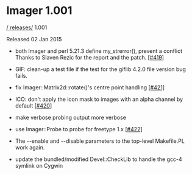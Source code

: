 # Imager 1.001

[ / ](..) [releases/](./) 1.001

Released 02 Jan 2015

 - both Imager and perl 5.21.3 define my_strerror(), prevent a conflict Thanks to Slaven Rezic for the report and the patch. [[#419]](https://github.com/tonycoz/imager/issues/419)

 - GIF: clean-up a test file if the test for the giflib 4.2.0 file version bug fails.

 - fix Imager::Matrix2d::rotate()'s centre point handling [[#421]](https://github.com/tonycoz/imager/issues/421)

 - ICO: don't apply the icon mask to images with an alpha channel by default [[#420]](https://github.com/tonycoz/imager/issues/420)

 - make verbose probing output more verbose

 - use Imager::Probe to probe for freetype 1.x [[#422]](https://github.com/tonycoz/imager/issues/422)

 - The --enable and --disable parameters to the top-level Makefile.PL work again.

 - update the bundled/modified Devel::CheckLib to handle the gcc-4 symlink on Cygwin